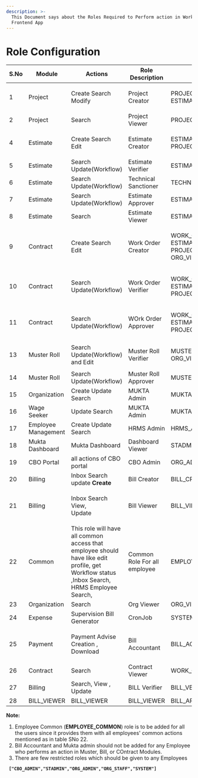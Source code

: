 ```yaml
---
description: >-
  This Document says about the Roles Required to Perform action in Works
  Frontend App
---
```


# Role Configuration

| S.No | Module              | Actions                                                                                                                                     | Role Description             | Roles                                                                           |
| ---- | ------------------- | ------------------------------------------------------------------------------------------------------------------------------------------- | ---------------------------- | ------------------------------------------------------------------------------- |
| 1    | Project             | Create Search Modify                                                                                                                        | Project Creator              | <p>PROJECT_CREATOR,<br>ESTIMATE_VIEWER</p>                                      |
| 2    | Project             | Search                                                                                                                                      | Project Viewer               | PROJECT\_VIEWER                                                                 |
| 4    | Estimate            | Create Search Edit                                                                                                                          | Estimate Creator             | <p>ESTIMATE_CREATOR,<br>PROJECT_VIEWER]</p>                                     |
| 5    | Estimate            | Search Update(Workflow)                                                                                                                     | Estimate Verifier            | ESTIMATE\_VERIFIER, PROJECT\_VIEWER                                             |
| 6    | Estimate            | Search Update(Workflow)                                                                                                                     | Technical Sanctioner         | TECHNICAL\_SANCTIONER, PROJECT\_VIEWER                                          |
| 7    | Estimate            | Search Update(Workflow)                                                                                                                     | Estimate Approver            | ESTIMATE\_APPROVER, PROJECT\_VIEWER                                             |
| 8    | Estimate            | Search                                                                                                                                      | Estimate Viewer              | ESTIMATE\_VIEWER, PROJECT\_VIEWER                                               |
| 9    | Contract            | Create Search Edit                                                                                                                          | Work Order Creator           | <p>WORK_ORDER_CREATOR,<br>ESTIMATE_VIEWER,<br>PROJECT_VIEWER,<br>ORG_VIEWER</p> |
| 10   | Contract            | Search Update(Workflow)                                                                                                                     | Work Order Verifier          | <p>WORK_ORDER_VERIFIER,<br>ESTIMATE_VIEWER,<br>PROJECT_VIEWER</p>               |
| 11   | Contract            | Search Update(Workflow)                                                                                                                     | WOrk Order Approver          | <p>WORK_ORDER_APPROVER,<br>ESTIMATE_VIEWER,<br>PROJECT_VIEWER</p>               |
| 13   | Muster Roll         | Search Update(Workflow) and Edit                                                                                                            | Muster Roll Verifier         | <p>MUSTER_ROLL_VERIFIER,<br>ORG_VIEWER</p>                                      |
| 14   | Muster Roll         | Search Update(Workflow)                                                                                                                     | Muster Roll Approver         | MUSTER\_ROLL\_APPROVER,ORG\_VIEWER                                              |
| 15   | Organization        | Create Update Search                                                                                                                        | MUKTA Admin                  | MUKTA\_ADMIN                                                                    |
| 16   | Wage Seeker         | Update Search                                                                                                                               | MUKTA Admin                  | MUKTA\_ADMIN                                                                    |
| 17   | Employee Management | Create Update Search                                                                                                                        | HRMS Admin                   | HRMS\_ADMIN                                                                     |
| 18   | Mukta Dashboard     | Mukta Dashboard                                                                                                                             | Dashboard Viewer             | STADMIN                                                                         |
| 19   | CBO Portal          | all actions of CBO portal                                                                                                                   | CBO Admin                    | ORG\_ADMIN                                                                      |
| 20   | Billing             | Inbox Search update **Create**                                                                                                              | Bill Creator                 | BILL\_CREATOR,WORK\_ORDER\_VIEWER,ORG\_VIEWER                                   |
| 21   | Billing             | <p>Inbox Search View,<br>Update</p>                                                                                                         | Bill Viewer                  | BILL\_VIEWER                                                                    |
| 22   | Common              | This role will have all common access that employee should have like edit profile, get Workflow status ,Inbox Search, HRMS Employee Search, | Common Role For all employee | EMPLOYEE\_COMMON                                                                |
| 23   | Organization        | Search                                                                                                                                      | Org Viewer                   | ORG\_VIEWER                                                                     |
| 24   | Expense             | Supervision Bill Generator                                                                                                                  | CronJob                      | SYSTEM                                                                          |
| 25   | Payment             | <p>Payment Advise Creation ,<br>Download </p>                                                                                               | Bill Accountant              | BILL\_ACCOUNTANT,CONTRACT\_VIEWER,ORG\_VIEWER,BILL\_VIEWER                      |
| 26   | Contract            | Search                                                                                                                                      | Contract Viewer              | WORK\_ORDER\_VIEWER                                                             |
| 27   | Billing             | Search, View , Update                                                                                                                       | BILL Verifier                | BILL\_VERIFIER,WORK\_ORDER\_VIEWER,ORG\_VIEWER                                  |
| 28   | BILL\_VIEWER        | BILL\_VIEWER                                                                                                                                | BILL\_VIEWER                 | BILL\_APPROVER,WORK\_ORDER\_VIEWER,ORG\_VIEWER                                  |

**Note:**

1. Employee Common (**EMPLOYEE\_COMMON**) role is to be added for all the users since it provides them with all employees' common actions mentioned as in table SNo 22.
2. Bill Accountant and Mukta admin should not be added for any Employee who performs an action in Muster, Bill, or COntract Modules.
3. There are few restricted roles which should be given to any Employees

<pre><code><strong> ["CBO_ADMIN","STADMIN","ORG_ADMIN","ORG_STAFF","SYSTEM"] 
</strong><strong>
</strong></code></pre>

